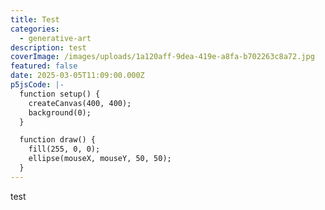```yaml
---
title: Test
categories:
  - generative-art
description: test
coverImage: /images/uploads/1a120aff-9dea-419e-a8fa-b702263c8a72.jpg
featured: false
date: 2025-03-05T11:09:00.000Z
p5jsCode: |-
  function setup() {
    createCanvas(400, 400);
    background(0);
  }

  function draw() {
    fill(255, 0, 0);
    ellipse(mouseX, mouseY, 50, 50);
  }
---
```

test
